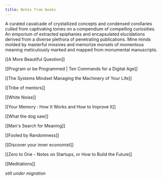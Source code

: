 ```yaml
---
title: Notes from books 
---
```

A curated cavalcade of crystallized concepts and condensed corollaries culled from captivating tomes on a compendium of compelling curiosities. An emporium of extracted epiphanies and encapsulated elucidations derived from a diverse plethora of penetrating publications. Mine minds molded by masterful missives and memorize morsels of momentous meaning meticulously marked and mapped from monumental manuscripts.

[[A More Beautiful Question]]

[[Program or be Programmed | Ten Commands for a Digital Age]]

[[The Systems Mindset Managing the Machinery of Your Life]]

[[Tribe of mentors]]

[[White Noise]]

[[Your Memory : How It Works and How to Improve It]]

[[What the dog saw]]

[[Man's Search for Meaning]]

[[Fooled by Randomness]]

[[Discover your inner economist]]

[[Zero to One - Notes on Startups, or How to Build the Future]]

[[Meditations]]

_still under migration_ 
